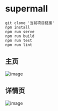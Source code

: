 # supermall

```
git clone '当前项目链接'
npm install
npm run serve
npm run build
npm run test
npm run lint
```

## 主页
![image](https://user-images.githubusercontent.com/51089202/192504151-924eac81-2bb4-49a0-b5f3-2c321b093099.png)
## 详情页
![image](https://user-images.githubusercontent.com/51089202/192504466-f3e823d9-a92d-4b8c-9fbb-e8fe9efffd66.png)
